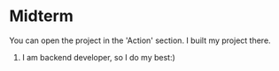 ﻿# Midterm 

You can open the project in the 'Action' section. I built my project there.

1. I am backend developer, so I do my best:)
 
